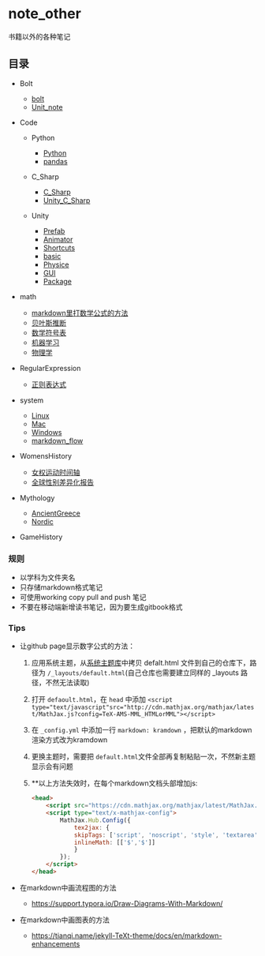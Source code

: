 # note_other
书籍以外的各种笔记

## 目录

- Bolt
  - [bolt](https://8ku.github.io/note_other/bolt/bolt)
  - [Unit_note ](https://8ku.github.io/note_other/bolt/Unit_note)

- Code

  - Python
    - [Python](https://8ku.github.io/note_other/Python/Python)
    - [pandas](https://8ku.github.io/note_other/Python/pandas)
  - C_Sharp
    - [C_Sharp](https://8ku.github.io/note_other/C_Sharp/C_Sharp)
    - [Unity_C_Sharp](https://8ku.github.io/note_other/C_Sharp/Unity_C_Sharp)
  - Unity

    - [Prefab](https://8ku.github.io/note_other/Unity/Prefab)
    - [Animator](https://8ku.github.io/note_other/Unity/Animator)
    - [Shortcuts](https://8ku.github.io/note_other/Unity/Shortcuts)
    - [basic](https://8ku.github.io/note_other/Unity/basic)
    - [Physice](https://8ku.github.io/note_other/Unity/Physics)
    - [GUI](https://8ku.github.io/note_other/Unity/GUI)
    - [Package](https://8ku.github.io/note_other/Unity/Package)

- math

  - [markdown里打数学公式的方法](https://8ku.github.io/note_other/math/markdown里打数学公式的方法 )
  - [贝叶斯推断](https://8ku.github.io/note_other/math/贝叶斯推断)
  - [数学符号表](https://8ku.github.io/note_other/math/数学符号表)
  - [机器学习](https://8ku.github.io/note_other/math/机器学习)
  - [物理学](https://8ku.github.io/note_other/math/物理学)

- RegularExpression

  - [正则表达式](https://8ku.github.io/note_other/RegularExpression/正则表达式 )

- system

  - [Linux](https://8ku.github.io/note_other/system/Linux)
  - [Mac](https://8ku.github.io/note_other/system/Mac)
  - [Windows](https://8ku.github.io/note_other/system/Windows)
  - [markdown_flow](https://8ku.github.io/note_other/system/markdown_flow)

- WomensHistory

  - [女权运动时间轴](https://8ku.github.io/note_other/WomensHistory/feminism_timeline.html)
  - [全球性别差异化报告](https://8ku.github.io/note_other/WomensHistory/GlobalGenderGap)
  
- Mythology

  - [AncientGreece](https://8ku.github.io/note_other/mythology/AncientGreece/ancientgreece)
  - [Nordic](https://8ku.github.io/note_other/mythology/Nordic/nordic)

- GameHistory

### 规则

- 以学科为文件夹名
- 只存储markdown格式笔记
- 可使用working copy pull and push 笔记
- 不要在移动端新增读书笔记，因为要生成gitbook格式

### Tips

- 让github page显示数字公式的方法：
  1. 应用系统主题，从[系统主题库](https://pages.github.com/themes/)中拷贝 defalt.html 文件到自己的仓库下，路径为 `/_layouts/default.html`(自己仓库也需要建立同样的 _layouts 路径，不然无法读取)
  
  2. 打开 `defaoult.html`，在 `head` 中添加 `<script type="text/javascript"src="http://cdn.mathjax.org/mathjax/latest/MathJax.js?config=TeX-AMS-MML_HTMLorMML"></script>`
  
  3. 在 `_config.yml` 中添加一行 `markdown: kramdown` ，把默认的markdown渲染方式改为kramdown
  
  4. 更换主题时，需要把 `default.html`文件全部再复制粘贴一次，不然新主题显示会有问题
  
  5. **以上方法失效时，在每个markdown文档头部增加js:
  
     ```html
     <head>
         <script src="https://cdn.mathjax.org/mathjax/latest/MathJax.js?config=TeX-AMS-MML_HTMLorMML" type="text/javascript"></script>
         <script type="text/x-mathjax-config">
             MathJax.Hub.Config({
                 tex2jax: {
                 skipTags: ['script', 'noscript', 'style', 'textarea', 'pre'],
                 inlineMath: [['$','$']]
                 }
             });
         </script>
     </head>
     ```
  
- 在markdown中画流程图的方法
  
  - https://support.typora.io/Draw-Diagrams-With-Markdown/
- 在markdown中画图表的方法
  
  - https://tianqi.name/jekyll-TeXt-theme/docs/en/markdown-enhancements

